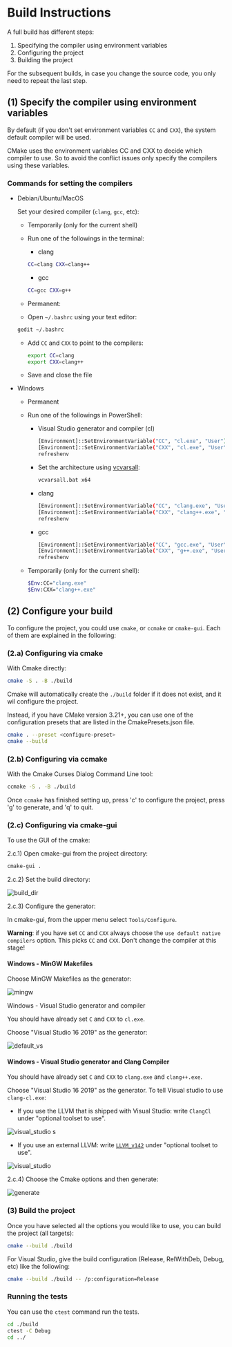 # Build Instructions

A full build has different steps:

1. Specifying the compiler using environment variables
2. Configuring the project
3. Building the project

For the subsequent builds, in case you change the source code, you only need to repeat the last step.

## (1) Specify the compiler using environment variables

By default (if you don't set environment variables `CC` and `CXX`), the system default compiler will be used.

CMake uses the environment variables CC and CXX to decide which compiler to use. So to avoid the conflict issues only specify the compilers using these variables.

### Commands for setting the compilers

- Debian/Ubuntu/MacOS

  Set your desired compiler (`clang`, `gcc`, etc):

  - Temporarily (only for the current shell)
  - Run one of the followings in the terminal:

    - clang

    ```bash
    CC=clang CXX=clang++
    ```

    - gcc

    ```bash
    CC=gcc CXX=g++
    ```

  - Permanent:
  - Open `~/.bashrc` using your text editor:

  ```bash
  gedit ~/.bashrc
  ```

  - Add `CC` and `CXX` to point to the compilers:

    ```bash
    export CC=clang
    export CXX=clang++
    ```

  - Save and close the file

- Windows

  - Permanent
  - Run one of the followings in PowerShell:

    - Visual Studio generator and compiler (cl)

      ```bash
      [Environment]::SetEnvironmentVariable("CC", "cl.exe", "User")
      [Environment]::SetEnvironmentVariable("CXX", "cl.exe", "User")
      refreshenv
      ```

    - Set the architecture using [vcvarsall](https://docs.microsoft.com/en-us/cpp/build/building-on-the-command-line?view=vs-2019#vcvarsall-syntax):

      ```bash
      vcvarsall.bat x64
      ```

    - clang

      ```bash
      [Environment]::SetEnvironmentVariable("CC", "clang.exe", "User")
      [Environment]::SetEnvironmentVariable("CXX", "clang++.exe", "User")
      refreshenv
      ```

    - gcc

      ```bash
      [Environment]::SetEnvironmentVariable("CC", "gcc.exe", "User")
      [Environment]::SetEnvironmentVariable("CXX", "g++.exe", "User")
      refreshenv
      ```

  - Temporarily (only for the current shell):

    ```bash
    $Env:CC="clang.exe"
    $Env:CXX="clang++.exe"
    ```

## (2) Configure your build

To configure the project, you could use `cmake`, or `ccmake` or `cmake-gui`. Each of them are explained in the following:

### (2.a) Configuring via cmake

With Cmake directly:

```bash
cmake -S . -B ./build
```

Cmake will automatically create the `./build` folder if it does not exist, and it wil configure the project.

Instead, if you have CMake version 3.21+, you can use one of the configuration presets that are listed in the CmakePresets.json file.

```bash
cmake . --preset <configure-preset>
cmake --build
```

### (2.b) Configuring via ccmake

With the Cmake Curses Dialog Command Line tool:

```bash
ccmake -S . -B ./build
```

Once `ccmake` has finished setting up, press 'c' to configure the project,
press 'g' to generate, and 'q' to quit.

### (2.c) Configuring via cmake-gui

To use the GUI of the cmake:

2.c.1) Open cmake-gui from the project directory:

```bash
cmake-gui .
```

2.c.2) Set the build directory:

![build_dir](https://user-images.githubusercontent.com/16418197/82524586-fa48e380-9af4-11ea-8514-4e18a063d8eb.jpg)

2.c.3) Configure the generator:

In cmake-gui, from the upper menu select `Tools/Configure`.

**Warning**: if you have set `CC` and `CXX` always choose the `use default native compilers` option. This picks `CC` and `CXX`. Don't change the compiler at this stage!

#### Windows - MinGW Makefiles

Choose MinGW Makefiles as the generator:

![mingw](https://user-images.githubusercontent.com/16418197/82769479-616ade80-9dfa-11ea-899e-3a8c31d43032.png)

Windows - Visual Studio generator and compiler

You should have already set `C` and `CXX` to `cl.exe`.

Choose "Visual Studio 16 2019" as the generator:

![default_vs](https://user-images.githubusercontent.com/16418197/82524696-32502680-9af5-11ea-9697-a42000e900a6.jpg)

#### Windows - Visual Studio generator and Clang Compiler

You should have already set `C` and `CXX` to `clang.exe` and `clang++.exe`.

Choose "Visual Studio 16 2019" as the generator. To tell Visual studio to use `clang-cl.exe`:

- If you use the LLVM that is shipped with Visual Studio: write `ClangCl` under "optional toolset to use".

![visual_studio](https://user-images.githubusercontent.com/16418197/82781142-ae60ac00-9e1e-11ea-8c77-222b005a8f7e.png)
s

- If you use an external LLVM: write [`LLVM_v142`](https://github.com/zufuliu/llvm-utils#llvm-for-visual-studio-2017-and-2019) under "optional toolset to use".

![visual_studio](https://user-images.githubusercontent.com/16418197/82769558-b3136900-9dfa-11ea-9f73-02ab8f9b0ca4.png)

2.c.4) Choose the Cmake options and then generate:

![generate](https://user-images.githubusercontent.com/16418197/82781591-c97feb80-9e1f-11ea-86c8-f2748b96f516.png)

### (3) Build the project

Once you have selected all the options you would like to use, you can build the
project (all targets):

```bash
cmake --build ./build
```

For Visual Studio, give the build configuration (Release, RelWithDeb, Debug, etc) like the following:

```bash
cmake --build ./build -- /p:configuration=Release
```

### Running the tests

You can use the `ctest` command run the tests.

```bash
cd ./build
ctest -C Debug
cd ../
```

